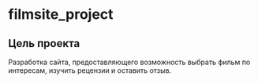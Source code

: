 # filmsite_project

## Цель проекта

Разработка сайта, предоставляющего возможность выбрать фильм по интересам, изучить рецензии и оставить отзыв. 